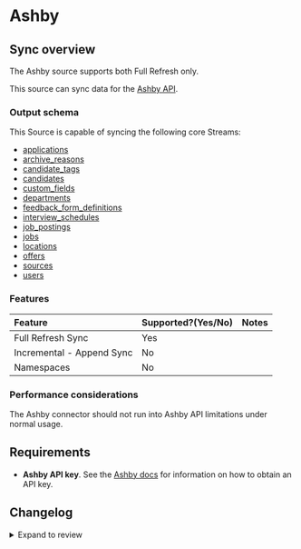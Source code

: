 # Ashby

## Sync overview

The Ashby source supports both Full Refresh only.

This source can sync data for the [Ashby API](https://developers.ashbyhq.com/reference).

### Output schema

This Source is capable of syncing the following core Streams:

- [applications](https://developers.ashbyhq.com/reference/applicationlist)
- [archive_reasons](https://developers.ashbyhq.com/reference/archivereasonlist)
- [candidate_tags](https://developers.ashbyhq.com/reference/candidatetaglist)
- [candidates](https://developers.ashbyhq.com/reference/candidatelist)
- [custom_fields](https://developers.ashbyhq.com/reference/customfieldlist)
- [departments](https://developers.ashbyhq.com/reference/departmentlist)
- [feedback_form_definitions](https://developers.ashbyhq.com/reference/feedbackformdefinitionlist)
- [interview_schedules](https://developers.ashbyhq.com/reference/interviewschedulelist)
- [job_postings](https://developers.ashbyhq.com/reference/jobpostinglist)
- [jobs](https://developers.ashbyhq.com/reference/joblist)
- [locations](https://developers.ashbyhq.com/reference/locationlist)
- [offers](https://developers.ashbyhq.com/reference/offerlist)
- [sources](https://developers.ashbyhq.com/reference/sourcelist)
- [users](https://developers.ashbyhq.com/reference/userlist)

### Features

| Feature                   | Supported?\(Yes/No\) | Notes |
| :------------------------ | :------------------- | :---- |
| Full Refresh Sync         | Yes                  |       |
| Incremental - Append Sync | No                   |       |
| Namespaces                | No                   |       |

### Performance considerations

The Ashby connector should not run into Ashby API limitations under normal usage.

## Requirements

- **Ashby API key**. See the [Ashby docs](https://developers.ashbyhq.com/reference/authentication) for information on how to obtain an API key.

## Changelog

<details>
  <summary>Expand to review</summary>

| Version | Date       | Pull Request                                             | Subject                                     |
|:--------| :--------- | :------------------------------------------------------- |:--------------------------------------------|
| 0.1.9 | 2024-07-13 | [41818](https://github.com/airbytehq/airbyte/pull/41818) | Update dependencies |
| 0.1.8 | 2024-07-10 | [41379](https://github.com/airbytehq/airbyte/pull/41379) | Update dependencies |
| 0.1.7 | 2024-07-09 | [41271](https://github.com/airbytehq/airbyte/pull/41271) | Update dependencies |
| 0.1.6 | 2024-07-06 | [40971](https://github.com/airbytehq/airbyte/pull/40971) | Update dependencies |
| 0.1.5 | 2024-06-25 | [40469](https://github.com/airbytehq/airbyte/pull/40469) | Update dependencies |
| 0.1.4 | 2024-06-22 | [40107](https://github.com/airbytehq/airbyte/pull/40107) | Update dependencies |
| 0.1.3 | 2024-06-06 | [39159](https://github.com/airbytehq/airbyte/pull/39159) | [autopull] Upgrade base image to v1.2.2 |
| 0.1.2 | 2024-05-28 | [38666](https://github.com/airbytehq/airbyte/pull/38666) | Make connector compatible with Builder |
| 0.1.1 | 2024-05-20 | [38421](https://github.com/airbytehq/airbyte/pull/38421) | [autopull] base image + poetry + up_to_date |
| 0.1.0 | 2022-10-22 | [18334](https://github.com/airbytehq/airbyte/pull/18334) | Add Ashby Source Connector |

</details>
